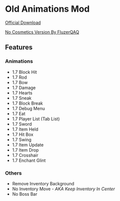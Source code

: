# Old Animations Mod

[Official Download](https://oldanimationsmod.net/index.php?page=downloads)

[No Cosmetics Version By FluzerQAQ](https://github.com/FluzerQAQ/OldAnimationsMod)

## Features

### Animations

- 1.7 Block Hit
- 1.7 Rod
- 1.7 Bow
- 1.7 Damage
- 1.7 Hearts
- 1.7 Sneak
- 1.7 Block Break
- 1.7 Debug Menu
- 1.7 Eat
- 1.7 Player List (Tab List)
- 1.7 Sword
- 1.7 Item Held
- 1.7 Hit Box
- 1.7 Swing
- 1.7 Item Update
- 1.7 Item Drop
- 1.7 Crosshair
- 1.7 Enchant Glint

### Others

- Remove Inventory Background
- No Inventory Move - *AKA Keep Inventory In Center*
- No Boss Bar
